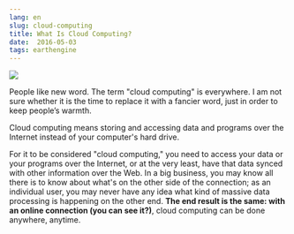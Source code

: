 ```yaml
---
lang: en
slug: cloud-computing
title: What Is Cloud Computing?
date:  2016-05-03
tags: earthengine
---
```

<!-- more -->
![](http://oouh9u8nz.bkt.gdipper.com//cloud-computing.jpg)

People like new word. The term "cloud computing" is everywhere. I am not sure whether it is the time to replace it with a fancier word, just in order to keep people’s warmth.

Cloud computing means storing and accessing data and programs over the Internet instead of your computer's hard drive. 

For it to be considered "cloud computing," you need to access your data or your programs over the Internet, or at the very least, have that data synced with other information over the Web. In a big business, you may know all there is to know about what's on the other side of the connection; as an individual user, you may never have any idea what kind of massive data processing is happening on the other end. **The end result is the same: with an online connection (you can see it?)**, cloud computing can be done anywhere, anytime.
